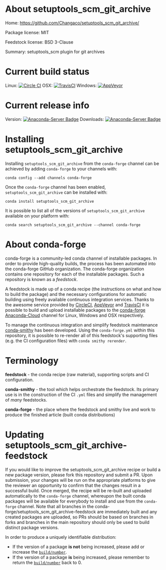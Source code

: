 About setuptools_scm_git_archive
================================

Home: https://github.com/Changaco/setuptools_scm_git_archive/

Package license: MIT

Feedstock license: BSD 3-Clause

Summary: setuptools_scm plugin for git archives



Current build status
====================

Linux: [![Circle CI](https://circleci.com/gh/conda-forge/setuptools_scm_git_archive-feedstock.svg?style=shield)](https://circleci.com/gh/conda-forge/setuptools_scm_git_archive-feedstock)
OSX: [![TravisCI](https://travis-ci.org/conda-forge/setuptools_scm_git_archive-feedstock.svg?branch=master)](https://travis-ci.org/conda-forge/setuptools_scm_git_archive-feedstock)
Windows: [![AppVeyor](https://ci.appveyor.com/api/projects/status/github/conda-forge/setuptools_scm_git_archive-feedstock?svg=True)](https://ci.appveyor.com/project/conda-forge/setuptools-scm-git-archive-feedstock/branch/master)

Current release info
====================
Version: [![Anaconda-Server Badge](https://anaconda.org/conda-forge/setuptools_scm_git_archive/badges/version.svg)](https://anaconda.org/conda-forge/setuptools_scm_git_archive)
Downloads: [![Anaconda-Server Badge](https://anaconda.org/conda-forge/setuptools_scm_git_archive/badges/downloads.svg)](https://anaconda.org/conda-forge/setuptools_scm_git_archive)

Installing setuptools_scm_git_archive
=====================================

Installing `setuptools_scm_git_archive` from the `conda-forge` channel can be achieved by adding `conda-forge` to your channels with:

```
conda config --add channels conda-forge
```

Once the `conda-forge` channel has been enabled, `setuptools_scm_git_archive` can be installed with:

```
conda install setuptools_scm_git_archive
```

It is possible to list all of the versions of `setuptools_scm_git_archive` available on your platform with:

```
conda search setuptools_scm_git_archive --channel conda-forge
```


About conda-forge
=================

conda-forge is a community-led conda channel of installable packages.
In order to provide high-quality builds, the process has been automated into the
conda-forge GitHub organization. The conda-forge organization contains one repository
for each of the installable packages. Such a repository is known as a *feedstock*.

A feedstock is made up of a conda recipe (the instructions on what and how to build
the package) and the necessary configurations for automatic building using freely
available continuous integration services. Thanks to the awesome service provided by
[CircleCI](https://circleci.com/), [AppVeyor](http://www.appveyor.com/)
and [TravisCI](https://travis-ci.org/) it is possible to build and upload installable
packages to the [conda-forge](https://anaconda.org/conda-forge)
[Anaconda-Cloud](http://docs.anaconda.org/) channel for Linux, Windows and OSX respectively.

To manage the continuous integration and simplify feedstock maintenance
[conda-smithy](http://github.com/conda-forge/conda-smithy) has been developed.
Using the ``conda-forge.yml`` within this repository, it is possible to re-render all of
this feedstock's supporting files (e.g. the CI configuration files) with ``conda smithy rerender``.


Terminology
===========

**feedstock** - the conda recipe (raw material), supporting scripts and CI configuration.

**conda-smithy** - the tool which helps orchestrate the feedstock.
                   Its primary use is in the construction of the CI ``.yml`` files
                   and simplify the management of *many* feedstocks.

**conda-forge** - the place where the feedstock and smithy live and work to
                  produce the finished article (built conda distributions)


Updating setuptools_scm_git_archive-feedstock
=============================================

If you would like to improve the setuptools_scm_git_archive recipe or build a new
package version, please fork this repository and submit a PR. Upon submission,
your changes will be run on the appropriate platforms to give the reviewer an
opportunity to confirm that the changes result in a successful build. Once
merged, the recipe will be re-built and uploaded automatically to the
`conda-forge` channel, whereupon the built conda packages will be available for
everybody to install and use from the `conda-forge` channel.
Note that all branches in the conda-forge/setuptools_scm_git_archive-feedstock are
immediately built and any created packages are uploaded, so PRs should be based
on branches in forks and branches in the main repository should only be used to
build distinct package versions.

In order to produce a uniquely identifiable distribution:
 * If the version of a package **is not** being increased, please add or increase
   the [``build/number``](http://conda.pydata.org/docs/building/meta-yaml.html#build-number-and-string).
 * If the version of a package **is** being increased, please remember to return
   the [``build/number``](http://conda.pydata.org/docs/building/meta-yaml.html#build-number-and-string)
   back to 0.
